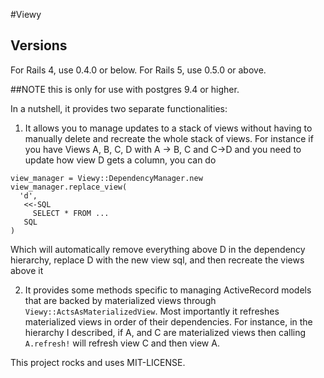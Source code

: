 #Viewy

## Versions

For Rails 4, use 0.4.0 or below. For Rails 5, use 0.5.0 or above.

##NOTE this is only for use with postgres 9.4 or higher.

In a nutshell, it provides two separate functionalities:

1) It allows you to manage updates to a stack of views without having to manually delete and recreate the whole stack of views.  For instance if you have Views A, B, C, D with A -> B, C and C->D and you need to update how view D gets a column, you can do
```
view_manager = Viewy::DependencyManager.new
view_manager.replace_view(
  'd',
   <<-SQL
     SELECT * FROM ...
   SQL
)
```
Which will automatically remove everything above D in the dependency hierarchy, replace D with the new view sql, and then recreate the views above it

2)  It provides some methods specific to managing ActiveRecord models that are backed by materialized views through `Viewy::ActsAsMaterializedView`. Most importantly it refreshes materialized views in order of their dependencies.  For instance, in the hierarchy I described, if A, and C are materialized views then calling `A.refresh!` will refresh view C and then view A.

This project rocks and uses MIT-LICENSE.
